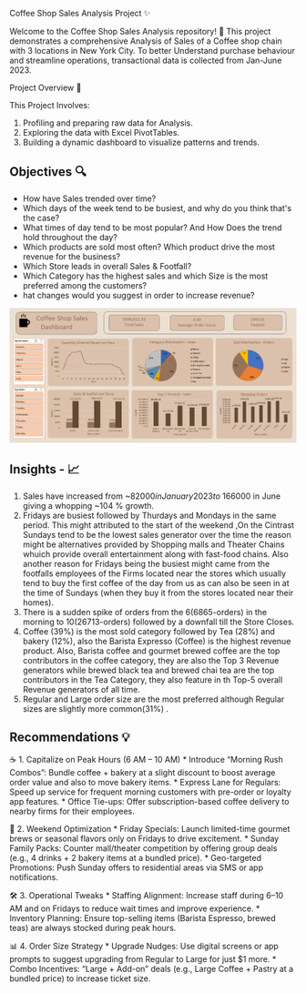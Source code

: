 Coffee Shop Sales Analysis Project  ✨

Welcome to the Coffee Shop Sales Analysis repository! 🚀
This project demonstrates a comprehensive Analysis of Sales of a Coffee shop chain with 3 locations in New York City. To better Understand purchase behaviour and streamline operations, transactional data is collected from Jan-June 2023.

Project Overview 🎯

This Project Involves:
1. Profiling and preparing raw data for Analysis.
2. Exploring the data with Excel PivotTables.
3. Building a dynamic dashboard to visualize patterns and trends.

Objectives 🔍
---

* 	How have Sales trended over time?
* 	Which days of the week tend to be busiest, and why do you think that's the case?
*  What times of day tend to be most popular? And How Does the trend hold throughout the day?
*  Which products are sold most often? Which product drive the most revenue for the business?
*  Which Store leads in overall Sales & Footfall?
* Which Category has the highest sales and which Size is the most preferred among the customers?
* hat changes would you suggest in order to increase revenue? 




![Coffee Sales Dashboard](Coffee%20Sales%20Dashboard.png)




Insights - 📈
---

1.	Sales have increased from ~$82000 in January 2023 to ~$166000 in June giving a whopping ~104 % growth.
2.	Fridays are busiest followed by Thurdays and Mondays in the same period.
This might attributed to the start of the weekend ,On the Cintrast Sundays tend to be the lowest sales generator over the time the reason might be alternatives provided by Shopping malls and Theater Chains whuich provide overall entertainment along with fast-food chains.
Also another reason for Fridays being the busiest might came from the footfalls employees of the Firms located near the stores which usually tend to buy the first coffee of the day from us as can also be seen in at the time of Sundays (when they buy it from the stores located near their homes).
3.	There is a sudden spike of orders from the 6(6865-orders) in the morning to 10(26713-orders) followed by a downfall till the Store Closes.
4.	 Coffee (39%) is the most sold category followed by Tea (28%) and bakery (12%), also the Barista Expresso (Coffee) is the highest revenue product.
Also, Barista coffee and gourmet brewed coffee are the top contributors in the coffee category, they are also the Top 3 Revenue generators while brewed black tea and brewed chai tea are the top contributors in the Tea Category, they also feature in th Top-5 overall Revenue generators of all time.
5.	Regular and Large order size are the most preferred although Regular sizes are slightly more common(31%) .

Recommendations 💡   
---

☕ 1. Capitalize on Peak Hours (6 AM – 10 AM)
      * Introduce “Morning Rush Combos”: Bundle coffee + bakery at a slight discount to boost average order value and also to move bakery items.
      * Express Lane for Regulars: Speed up service for frequent morning customers with pre-order or loyalty app features.
      * Office Tie-ups: Offer subscription-based coffee delivery to nearby firms for their employees.

📅 2. Weekend Optimization
     *	Friday Specials: Launch limited-time gourmet brews or seasonal flavors only on Fridays to drive excitement.
     *	Sunday Family Packs: Counter mall/theater competition by offering group deals (e.g., 4 drinks + 2 bakery items at a bundled price).
     *	Geo-targeted Promotions: Push Sunday offers to residential areas via SMS or app notifications.

🛠️  3. Operational Tweaks
    *	Staffing Alignment: Increase staff during 6–10 AM and on Fridays to reduce wait times and improve experience.
    *	Inventory Planning: Ensure top-selling items (Barista Espresso, brewed teas) are always stocked during peak hours.

📊 4. Order Size Strategy
    *	Upgrade Nudges: Use digital screens or app prompts to suggest upgrading from Regular to Large for just $1 more.
    *	Combo Incentives: “Large + Add-on” deals (e.g., Large Coffee + Pastry at a bundled price) to increase ticket size.
    




